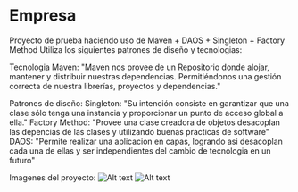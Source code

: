 # Empresa
Proyecto de prueba haciendo uso de Maven + DAOS + Singleton + Factory Method
Utiliza los siguientes patrones de diseño y tecnologias:

Tecnologia Maven: "Maven nos provee de un Repositorio donde alojar, mantener y distribuir nuestras dependencias. 
                  Permitiéndonos una gestión correcta de nuestra librerías, proyectos y dependencias."

Patrones de diseño:
Singleton: "Su intención consiste en garantizar que una clase sólo tenga una instancia y proporcionar un punto de acceso global a ella."
Factory Method: "Provee una clase creadora de objetos desacoplan las depencias de las clases y utilizando buenas practicas de software"
DAOS: "Permite realizar una aplicacion en capas, logrando asi desacoplan cada una de ellas y ser independientes del cambio de tecnologia en un futuro"


Imagenes del proyecto:
![Alt text](http://oi57.tinypic.com/k98al4.jpg "Tabla")
![Alt text](http://oi58.tinypic.com/20kfamb.jpg "Login")
